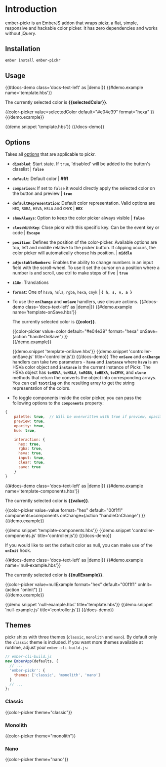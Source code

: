 # Introduction

ember-pickr is an EmberJS addon that wraps [pickr](https://simonwep.github.io/pickr/),
a flat, simple, responsive and hackable color picker. It has zero dependencies and
works without jQuery.

## Installation

```sh
ember install ember-pickr
```

## Usage

{{#docs-demo class='docs-text-left' as |demo|}}
  {{#demo.example name='template.hbs'}}
    <p>The currently selected color is <strong>{{selectedColor}}</strong>.</p>
    <div class="docs-flex">
      {{color-picker
        value=selectedColor
        default="#e04e39"
        format="hexa"
      }}
    </div>
  {{/demo.example}}

  {{demo.snippet 'template.hbs'}}
{{/docs-demo}}

## Options

Takes all [options](https://github.com/Simonwep/pickr#options) that are applicable to pickr.

* **`disabled`**: Start state. If `true`, 'disabled' will be added to the button's classlist | **`false`**
* **`default`**: Default color | **#fff**
* **`comparison`**: If set to `false` it would directly apply the selected color on the button and preview | **`true`**
* **`defaultRepresentation`**: Default color representation. Valid options are `HEX`, `RGBA`, `HSVA`, `HSLA` and `CMYK` | **`HEX`**
* **`showAlways`**: Option to keep the color picker always visible | **`false`**
* **`closeWithKey`**: Close pickr with this specific key. Can be the event key or code | **`Escape`**
* **`position`**: Defines the position of the color-picker. Available options are top, left and middle relative
to the picker button. If clipping occurs, the color picker will automatically choose his position. | **`middle`**
* **`adjustableNumbers`**: Enables the ability to change numbers in an input field with the scroll-wheel.
To use it set the cursor on a position where a number is and scroll, use ctrl to make steps of five | **`true`**
* **`i18n`**: Translations
* **`format`**: One of `hsva`, `hsla`, `rgba`, `hexa`, `cmyk` | **`{ h, s, v, a }`**
* To use the **`onChange`** and **`onSave`** handlers, use closure actions.
{{#docs-demo class='docs-text-left' as |demo|}}
  {{#demo.example name='template-onSave.hbs'}}
    <p>The currently selected color is <strong>{{color}}</strong>.</p>
    <div class="docs-flex">
      {{color-picker
        value=color
        default="#e04e39"
        format="hexa"
        onSave=(action "handleOnSave")
      }}
    </div>
  {{/demo.example}}

  {{demo.snippet 'template-onSave.hbs'}}
  {{demo.snippet 'controller-onSave.js' title='controller.js'}}
{{/docs-demo}}
The **`onSave`** and **`onChange`** handlers can take two parameters - **`hsva`** and **`instance`** where **`hsva`** is an HSVa
color object and **`instance`** is the current instance of Pickr. The HSVa object has **`toHSVA`**, **`toHSLA`**,
**`toRGBA`**, **`toHEXA`**, **`toCMYK`**, and **`clone`** methods that return the converts the object into corresponding arrays.
You can call **`toString`** on the resulting array to get the string representation of the colors.
* To toggle components inside the color picker, you can pass the following options to the **`components`** property:
```javascript
{
    palette: true,  // Will be overwritten with true if preview, opacity or hue are true
    preview: true,
    opacity: true,
    hue: true,

    interaction: {
      hex: true,
      rgba: true,
      hsva: true,
      input: true,
      clear: true,
      save: true
    }
}
```
{{#docs-demo class='docs-text-left' as |demo|}}
  {{#demo.example name='template-components.hbs'}}
    <p>The currently selected color is <strong>{{value}}</strong>.</p>
    <div class="docs-flex">
      {{color-picker
        value=value
        format="hex"
        default="00f1f1"
        components=components
        onChange=(action "handleOnChange")
      }}
    </div>
  {{/demo.example}}

  {{demo.snippet 'template-components.hbs'}}
  {{demo.snippet 'controller-components.js' title='controller.js'}}
{{/docs-demo}}

If you would like to set the default color as null, you can make use of the **`onInit`** hook.

{{#docs-demo class='docs-text-left' as |demo|}}
  {{#demo.example name='null-example.hbs'}}
    <p>The currently selected color is <strong>{{nullExample}}</strong>.</p>
    <div class="docs-flex">
      {{color-picker
        value=nullExample
        format="hex"
        default="00f1f1"
        onInit=(action "onInit")
      }}
    </div>
  {{/demo.example}}

  {{demo.snippet 'null-example.hbs' title='template.hbs'}}
  {{demo.snippet 'null-example.js' title='controller.js'}}
{{/docs-demo}}


## Themes

pickr ships with three themes (`classic`, `monolith` and `nano`).
By default only the `classic` theme is included. If you want more themes available at runtime, adjust your `ember-cli-build.js`:

```js
// ember-cli-build.js
new EmberApp(defaults, {
  // ...
  'ember-pickr': {
    themes: ['classic', 'monolith', 'nano']
  }
  // ...
};
```

### Classic

{{color-picker theme="classic"}}

### Monolith

{{color-picker theme="monolith"}}

### Nano

{{color-picker theme="nano"}}
